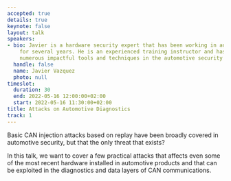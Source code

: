 ```yaml
---
accepted: true
details: true
keynote: false
layout: talk
speakers:
- bio: Javier is a hardware security expert that has been working in automotive security
    for several years. He is an experienced training instructor and has published
    numerous impactful tools and techniques in the automotive security sector.
  handle: false
  name: Javier Vazquez
  photo: null
timeslot:
  duration: 30
  end: 2022-05-16 12:00:00+02:00
  start: 2022-05-16 11:30:00+02:00
title: Attacks on Automotive Diagnostics
track: 1
---
```


Basic CAN injection attacks based on replay have been broadly covered in automotive security, but that the only threat that exists?

In this talk, we want to cover a few practical attacks that affects even some of the most recent hardware installed in automotive products and that can be exploited in the diagnostics and data layers of CAN communications.